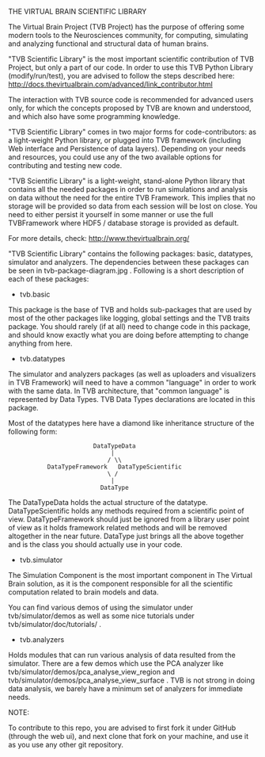 THE VIRTUAL BRAIN SCIENTIFIC LIBRARY


The Virtual Brain Project (TVB Project) has the purpose of offering some modern tools to the Neurosciences community, for computing, simulating and analyzing functional and structural data of human brains.

"TVB Scientific Library" is the most important scientific contribution of TVB Project, but only a part of our code. In order to use this TVB Python Library (modify/run/test), you are advised to follow the steps described here: 
http://docs.thevirtualbrain.com/advanced/link_contributor.html

The interaction with TVB source code is recommended for advanced users only, for which the concepts proposed by TVB are known and understood, and which also have some programming knowledge.

"TVB Scientific Library" comes in two major forms for code-contributors: as a light-weight Python library, or plugged into TVB framework (including Web interface and Persistence of data layers). Depending on your needs and resources, you could use any of the two available options for contributing and testing new code.

"TVB Scientific Library" is a light-weight, stand-alone Python library that contains all the needed packages in order to run simulations and analysis on data without the need for the entire TVB Framework. This implies that no storage will be provided so data from each session will be lost on close. You need to either persist it yourself in some manner or use the full TVBFramework where HDF5 / database storage is provided as default. 

For more details, check: http://www.thevirtualbrain.org/ 



"TVB Scientific Library" contains the following packages: basic, datatypes, simulator and analyzers. The dependencies between these packages can be seen in tvb-package-diagram.jpg . Following is a short description of each of these packages:


* tvb.basic 

This package is the base of TVB and holds sub-packages that are used by most of the other packages like logging, global settings and the TVB traits package. You should rarely (if at all) need to change code in this package, and should know exactly what you are doing before attempting to change anything from here. 


* tvb.datatypes

The simulator and analyzers packages (as well as uploaders and visualizers in TVB Framework) will need to have a common "language" in order to work with the same data. In TVB architecture, that "common language" is represented by Data Types. TVB Data Types declarations are located in this package. 

Most of the datatypes here have a diamond like inheritance structure of the following form:

                            DataTypeData
                                 |
                                / \\
               DataTypeFramework   DataTypeScientific
                                \ /
                                 |
                              DataType
                              
The DataTypeData holds the actual structure of the datatype. DataTypeScientific holds any methods required from a scientific point of view. DataTypeFramework should just be ignored from a library user point of view as it holds framework related methods and will be removed altogether in the near future. DataType just brings all the above together and is the class you should actually use in your code.


* tvb.simulator

The Simulation Component is the most important component in The Virtual Brain solution, as it is the component responsible for all the scientific computation related to brain models and data. 

You can find various demos of using the simulator under tvb/simulator/demos as well as some nice tutorials under tvb/simulator/doc/tutorials/ .


* tvb.analyzers

Holds modules that can run various analysis of data resulted from the simulator. There are a few demos which use the PCA analyzer like tvb/simulator/demos/pca_analyse_view_region and tvb/simulator/demos/pca_analyse_view_surface .
TVB is not strong in doing data analysis, we barely have a minimum set of analyzers for immediate needs.



NOTE:

To contribute to this repo, you are advised to first fork it under GitHub (through the web ui), and next clone that fork on your machine, and use it as you use any other git repository.

